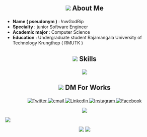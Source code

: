 


## <p align="center"><img src="https://img.icons8.com/bubbles/24/man-in-blue-jacket-information.png"/> About Me</p>
- <b>Name ( pseudonym )</b> : !nwGodRip
- <b>Specialty</b> : junior Software Engineer
- <b>Academic major</b> : Computer Science
- <b>Education</b> : Undergraduate student Rajamangala University of Technology Krungthep ( RMUTK )

## <p align="center"><img src="https://img.icons8.com/external-flaticons-lineal-color-flat-icons/24/external-skills-job-search-flaticons-lineal-color-flat-icons-2.png"/> Skills</p>

<p align="center">
  <a href="https://skillicons.dev">
    <img src="https://skillicons.dev/icons?i=js,ts,py,go,cs,cpp,nodejs,react,express,next,mongodb,mysql,git,github,vscode" />
  </a>
</p>

## 


## <p align="center"><img src="https://img.icons8.com/external-bearicons-outline-color-bearicons/24/external-Direct-Message-social-media-bearicons-outline-color-bearicons-2.png"/> DM For Works</p>

<p align="center">
  <a href="https://twitter.com/#" target="_blank">
    <img src="https://img.shields.io/badge/twitter-%231DA1F2.svg?&style=for-the-badge&logo=twitter&logoColor=white&color=071A2C" alt="Twitter"/>
  </a>
    <a href="mailto:lnwgodrip@gmail.com" target="_blank">
    <img src="https://img.shields.io/badge/Gmail-D14836?&style=for-the-badge&logo=gmail&logoColor=white&color=071A2C" alt="email"/>
  </a>
  <a href="https://www.linkedin.com/in/danunai-sangkachalaw" target="_blank">
    <img src="https://img.shields.io/badge/linkedin-%230077B5.svg?&style=for-the-badge&logo=linkedin&logoColor=white&color=071A2C" alt="LinkedIn"/>
  </a>
  <a href="https://instagram.com/lnw_sky.exe" target="_blank">
    <img src="https://img.shields.io/badge/instagram-%23E4405F.svg?&style=for-the-badge&logo=instagram&logoColor=white&color=071A2C" alt="Instagram"/>
  </a>
  <a href="https://www.facebook.com/danunai.sangkachalaw" target="_blank">
    <img src="https://img.shields.io/badge/facebook-%231877F2.svg?&style=for-the-badge&logo=facebook&logoColor=white&color=071A2C" alt="Facebook"/>
  </a>
</p>

<p align="center">
<img src="https://readme-typing-svg.herokuapp.com/?lines=STATS+CODEING;The+work+i+am+doing+now;what+i+do+everyday;Main+language+JavaScript+Golang&font=Fira%20Code&center=true&width=380&height=50&duration=4000&pause=1000">
</p>

<img src="https://activity-graph.herokuapp.com/graph?username=danunaise&custom_title=Ahmed%27s%20Contribution%20Graph&theme=react-dark&count-private=true">

<p align="center">
<img src="http://github-profile-summary-cards.vercel.app/api/cards/repos-per-language?username=danunaise&theme=tokyonight">
<img src="http://github-profile-summary-cards.vercel.app/api/cards/most-commit-language?username=danunaise&theme=tokyonight">
</p>


